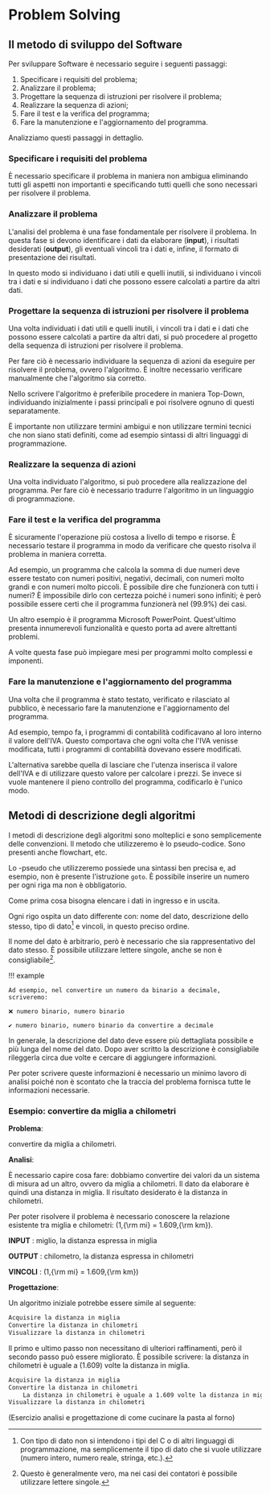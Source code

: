 # Problem Solving

## Il metodo di sviluppo del Software

Per sviluppare Software è necessario seguire i seguenti passaggi:

1. Specificare i requisiti del problema;
2. Analizzare il problema;
3. Progettare la sequenza di istruzioni per risolvere il problema;
4. Realizzare la sequenza di azioni;
5. Fare il test e la verifica del programma;
6. Fare la manutenzione e l'aggiornamento del programma.

Analizziamo questi passaggi in dettaglio.

### Specificare i requisiti del problema

È necessario specificare il problema in maniera non ambigua eliminando tutti gli
aspetti non importanti e specificando tutti quelli che sono necessari per
risolvere il problema.

### Analizzare il problema

L'analisi del problema è una fase fondamentale per risolvere il problema. In
questa fase si devono identificare i dati da elaborare (**input**), i risultati
desiderati (**output**), gli eventuali vincoli tra i dati e, infine, il formato
di presentazione dei risultati.

In questo modo si individuano i dati utili e quelli inutili, si individuano i
vincoli tra i dati e si individuano i dati che possono essere calcolati a partire
da altri dati.

### Progettare la sequenza di istruzioni per risolvere il problema

Una volta individuati i dati utili e quelli inutili, i vincoli tra i dati e i
dati che possono essere calcolati a partire da altri dati, si può procedere al
progetto della sequenza di istruzioni per risolvere il problema.

Per fare ciò è necessario individuare la sequenza di azioni da eseguire per
risolvere il problema, ovvero l'algoritmo. È inoltre necessario verificare
manualmente che l'algoritmo sia corretto.

Nello scrivere l'algoritmo è preferibile procedere in maniera Top-Down,
individuando inizialmente i passi principali e poi risolvere ognuno di questi
separatamente.

È importante non utilizzare termini ambigui e non utilizzare termini tecnici che
non siano stati definiti, come ad esempio sintassi di altri linguaggi di
programmazione.

### Realizzare la sequenza di azioni

Una volta individuato l'algoritmo, si può procedere alla realizzazione del
programma. Per fare ciò è necessario tradurre l'algoritmo in un linguaggio di
programmazione.

### Fare il test e la verifica del programma

È sicuramente l'operazione più costosa a livello di tempo e risorse. È necessario
testare il programma in modo da verificare che questo risolva il problema in
maniera corretta.

Ad esempio, un programma che calcola la somma di due numeri deve essere testato
con numeri positivi, negativi, decimali, con numeri molto grandi e con numeri
molto piccoli. È possibile dire che funzionerà con tutti i numeri? È impossibile
dirlo con certezza poiché i numeri sono infiniti; è però possibile essere certi
che il programma funzionerà nel \(99.9\%\) dei casi.

Un altro esempio è il programma Microsoft PowerPoint. Quest'ultimo presenta
innumerevoli funzionalità e questo porta ad avere altrettanti problemi.

A volte questa fase può impiegare mesi per programmi molto complessi e imponenti.

### Fare la manutenzione e l'aggiornamento del programma

Una volta che il programma è stato testato, verificato e rilasciato al pubblico,
è necessario fare la manutenzione e l'aggiornamento del programma.

Ad esempio, tempo fa, i programmi di contabilità codificavano al loro interno il
valore dell'IVA. Questo comportava che ogni volta che l'IVA venisse modificata,
tutti i programmi di contabilità dovevano essere modificati.

L'alternativa sarebbe quella di lasciare che l'utenza inserisca il valore
dell'IVA e di utilizzare questo valore per calcolare i prezzi. Se invece si vuole
mantenere il pieno controllo del programma, codificarlo è l'unico modo.

## Metodi di descrizione degli algoritmi

I metodi di descrizione degli algoritmi sono molteplici e sono semplicemente
delle convenzioni. Il metodo che utilizzeremo è lo pseudo-codice. Sono presenti
anche flowchart, etc.

Lo -pseudo che utilizzeremo possiede una sintassi ben precisa e, ad esempio, non
è presente l'istruzione `goto`. È possibile inserire un numero per ogni riga ma
non è obbligatorio.

Come prima cosa bisogna elencare i dati in ingresso e in uscita.

Ogni rigo ospita un dato differente con: nome del dato, descrizione dello stesso,
tipo di dato[^1] e vincoli, in questo preciso ordine.

Il nome del dato è arbitrario, però è necessario che sia rappresentativo del dato
stesso. È possibile utilizzare lettere singole, anche se non è consigliabile[^2].

!!! example

    Ad esempio, nel convertire un numero da binario a decimale, scriveremo:

    ❌ numero binario, numero binario

    ✔️ numero binario, numero binario da convertire a decimale

In generale, la descrizione del dato deve essere più dettagliata possibile e più
lunga del nome del dato. Dopo aver scritto la descrizione è consigliabile
rileggerla circa due volte e cercare di aggiungere informazioni.

Per poter scrivere queste informazioni è necessario un minimo lavoro di analisi
poiché non è scontato che la traccia del problema fornisca tutte le informazioni
necessarie.

### Esempio: convertire da miglia a chilometri

**Problema**:

convertire da miglia a chilometri.

**Analisi**:

È necessario capire cosa fare: dobbiamo convertire dei valori da un sistema di
misura ad un altro, ovvero da miglia a chilometri. Il dato da elaborare è quindi
una distanza in miglia. Il risultato desiderato è la distanza in chilometri.

Per poter risolvere il problema è necessario conoscere la relazione esistente
tra miglia e chilometri: \(1\,{\rm mi} = 1.609\,{\rm km}\).

**INPUT**
: miglio, la distanza espressa in miglia

**OUTPUT**
: chilometro, la distanza espressa in chilometri

**VINCOLI**
: \(1\,{\rm mi} = 1.609\,{\rm km}\)

**Progettazione**:

Un algoritmo iniziale potrebbe essere simile al seguente:

<!-- markdownlint-disable MD046 -->

```txt title="Algoritmo iniziale"
Acquisire la distanza in miglia
Convertire la distanza in chilometri
Visualizzare la distanza in chilometri
```

<!-- markdownlint-enable MD046-->

Il primo e ultimo passo non necessitano di ulteriori raffinamenti, però il
secondo passo può essere migliorato. È possibile scrivere: la distanza in
chilometri è uguale a \(1.609\) volte la distanza in miglia.

<!-- markdownlint-disable MD046-->

```txt title="Algoritmo con raffinamenti"
Acquisire la distanza in miglia
Convertire la distanza in chilometri
    La distanza in chilometri è uguale a 1.609 volte la distanza in miglia
Visualizzare la distanza in chilometri
```

<!-- markdownlint-enable MD046-->

(Esercizio analisi e progettazione di come cucinare la pasta al forno)

<!-- Footnotes -->

[^1]:
    Con tipo di dato non si intendono i tipi del C o di altri linguaggi di
    programmazione, ma semplicemente il tipo di dato che si vuole utilizzare
    (numero intero, numero reale, stringa, etc.).

[^2]:
    Questo è generalmente vero, ma nei casi dei contatori è possibile utilizzare
    lettere singole.
